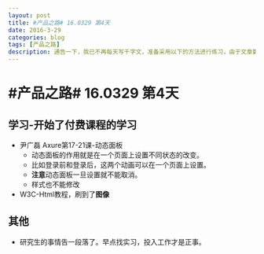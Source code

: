 ```yaml
---
layout: post
title: #产品之路# 16.0329 第4天
date: 2016-3-29
categories: blog
tags: [产品之路]
description: 通告一下，我已不再每天写千字文，准备采用以下的方法进行练习，由于文章篇幅较长，链接较多，建议到简书或博客进行阅读。
---
```



# #产品之路# 16.0329 第4天

## 学习-开始了付费课程的学习
- 尹广磊 Axure第17-21课-动态面板
	-  动态面板的作用就是在一个页面上设置不同状态的改变。
	- 比如登录前和登录后，这两个动画可以在一个页面上设置。
	- **注意**动态面板一旦设置就不能取消。
	- 样式也不能修改
- W3C-Html教程，刷到了**图像**

## 其他
- 研究生的事情告一段落了。早点找实习，投入工作才是正事。
